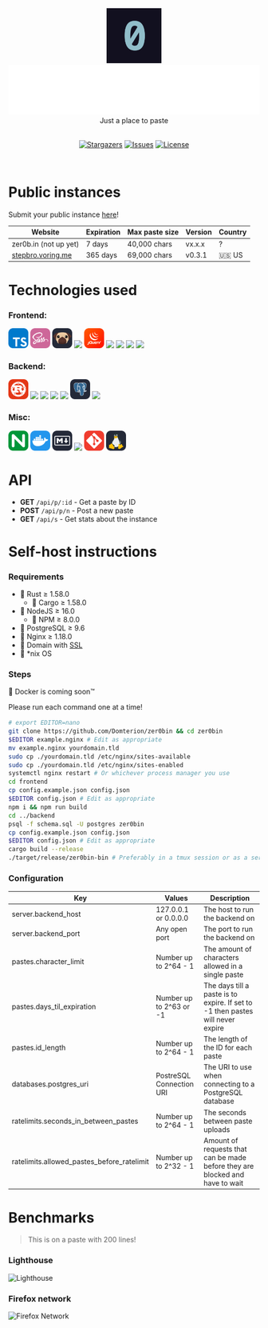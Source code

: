 <div align="center">
    <img src="assets/zero.png" height="110px"/>
	<br>
    <img src="assets/zer0bin.svg" height="100"/>
	<br>
    Just a place to paste
    <br>
	<br>
    <p align="center">
	<a href="https://github.com/domterion/zer0bin/stargazers">
		<img alt="Stargazers" src="https://custom-icon-badges.herokuapp.com/github/stars/domterion/zer0bin?style=for-the-badge&logo=star&color=f6c177&logoColor=31748f&labelColor=12101F"></a>
<!-- 	<a href="https://github.com/domterion/zer0bin/releases/latest">
		<img alt="Releases" src="https://img.shields.io/github/release/domterion/zer0bin?style=for-the-badge&logo=github&color=31748f&logoColor=ebbcba&labelColor=12101F"/></a> -->
	<a href="https://github.com/domterion/zer0bin/issues">
		<img alt="Issues" src="https://custom-icon-badges.herokuapp.com/github/issues/domterion/zer0bin?style=for-the-badge&logo=issue-opened&color=9ccfd8&logoColor=eb6f92&labelColor=12101F"></a>
	<a href="https://github.com/Domterion/zer0bin/blob/main/LICENSE">
		<img alt="License" src="https://custom-icon-badges.herokuapp.com/github/license/domterion/zer0bin?style=for-the-badge&logo=law&color=c4a7e7&logoColor=ebbcba&labelColor=12101F"></a>
</p>
    <br>
</div>

# Public instances

Submit your public instance [here](https://github.com/Domterion/zer0bin/issues/new?assignees=&labels=&template=03_public_instance.md&title=%F0%9F%9A%80+)!

| Website                                        | Expiration | Max paste size | Version | Country |
| ---------------------------------------------- | ---------- | -------------- | ------- | ------- |
| zer0b.in (not up yet)                          | 7 days     | 40,000 chars   | vx.x.x  | ?       |
| [stepbro.voring.me](https://stepbro.voring.me) | 365 days   | 69,000 chars   | v0.3.1  | 🇺🇸 US   |

# Technologies used

### Frontend:

<a href="https://www.typescriptlang.org/"><img src="https://github.com/tandpfun/skill-icons/raw/main/icons/TypeScript.svg" height=40/></a> <a href="https://sass-lang.com/"><img src="https://github.com/tandpfun/skill-icons/raw/main/icons/Sass.svg" height=40/></a> <a href="https://pugjs.org/"><img src="https://github.com/tandpfun/skill-icons/raw/main/icons/Pug-Dark.svg" height=40/></a> <a href="https://rosepinetheme.com/"><img src="https://cdn.discordapp.com/attachments/810799100940255260/953176309444542464/RosePine.svg" height=40/></a> <a href="https://jquery.com/"><img src="https://github.com/tandpfun/skill-icons/raw/main/icons/JQuery.svg" height=40/></a> <a href="https://highlightjs.org/"><img src="https://cdn.discordapp.com/attachments/810799100940255260/953177926688464936/HLJS.svg" height=40/></a> <a href="https://github.com/ant-design/ant-design-icons"><img src="https://cdn.discordapp.com/attachments/810799100940255260/953181625259266059/AntIcons-Dark.svg" height=40/></a> <a href="https://parceljs.org/"><img src="https://cdn.discordapp.com/attachments/810799100940255260/953176310195322920/Parcel-Dark.svg" height=40/></a> <a href="https://npmjs.org"><img src="https://cdn.discordapp.com/attachments/810799100940255260/953176309259972638/NPM.svg" height=40/></a>

### Backend:

<a href="https://www.rust-lang.org/"><img src="https://github.com/tandpfun/skill-icons/raw/main/icons/Rust.svg" height=40/></a> <a href="https://actix.rs/"><img src="https://cdn.discordapp.com/attachments/810799100940255260/953176309813628978/Actix-Dark.svg" height=40/></a> <a href="https://github.com/serde-rs/serde"><img src="https://cdn.discordapp.com/attachments/810799100940255260/953176309964627978/Serde-Dark.svg" height=40/></a> <a href="https://github.com/launchbadge/sqlx"><img src="https://cdn.discordapp.com/attachments/810799100940255260/953176310354673704/SQLX-Dark.svg" height=40/></a> <a href="https://github.com/chronotope/chrono"><img src="https://cdn.discordapp.com/attachments/810799100940255260/953178919169835018/NPM-svg.png" height=40/></a> <a href="https://www.postgresql.org/"><img src="https://github.com/tandpfun/skill-icons/raw/main/icons/PostgreSQL-Dark.svg" height=40/></a> <a href="https://github.com/ai/nanoid"><img src="https://cdn.discordapp.com/attachments/810799100940255260/953176309629067354/NanoID-Dark.svg" height=40/></a>

### Misc:

<a href="https://nginx.com/"><img src="https://github.com/tandpfun/skill-icons/raw/main/icons/Nginx.svg" height=40/></a> <a href="https://docker.com/"><img src="https://github.com/tandpfun/skill-icons/raw/main/icons/Docker.svg" height=40/></a> <a href="https://docs.github.com/en/get-started/writing-on-github/getting-started-with-writing-and-formatting-on-github/basic-writing-and-formatting-syntax"><img src="https://github.com/tandpfun/skill-icons/raw/main/icons/Markdown-Dark.svg" height=40/></a> <a href="https://prettier.io/"><img src="https://cdn.discordapp.com/attachments/810799100940255260/953339670538887318/Prettier.svg" height=40/></a> <a href="https://git-scm.com/"><img src="https://github.com/tandpfun/skill-icons/raw/main/icons/Git.svg" height=40/></a> <a href="https://www.kernel.org/"><img src="https://github.com/tandpfun/skill-icons/raw/main/icons/Linux-Dark.svg" height=40/></a>

# API

-   **GET** `/api/p/:id` - Get a paste by ID
-   **POST** `/api/p/n` - Post a new paste
-   **GET** `/api/s` - Get stats about the instance

# Self-host instructions

### Requirements

-   🦀 Rust ≥ 1.58.0
    -   🚢 Cargo ≥ 1.58.0
-   🐢 NodeJS ≥ 16.0
    -   🚀 NPM ≥ 8.0.0
-   🐘 PostgreSQL ≥ 9.6
-   🦝 Nginx ≥ 1.18.0
-   🌄 Domain with [SSL](https://letsencrypt.org/)
-   🐧 \*nix OS

### Steps

<!--
1. `git clone https://github.com/Domterion/zer0bin && cd zer0bin`
2. Edit `example.nginx` as appropriate, then `mv example.nginx yourdomain.tld && for i in /etc/nginx/sites-available/ /etc/nginx/sites-enabled/; do cp ./yourdomain.tld $i; done && systemctl nginx restart`
3. `psql -f schema.sql -U postgres zer0bin`
4. `cd frontend`
5. `cp config.example.json config.json` and edit as appropriate
6. `npm i && npm run build`
7. `cd ../backend`
8. `cp config.example.json config.json` and edit as appropriate
9. `cargo build --release`
10. `./target/release/backend` (preferably in a tmux session or as a service)
-->

🐋 Docker is coming soon:tm:

Please run each command one at a time!

```bash
# export EDITOR=nano
git clone https://github.com/Domterion/zer0bin && cd zer0bin
$EDITOR example.nginx # Edit as appropriate
mv example.nginx yourdomain.tld
sudo cp ./yourdomain.tld /etc/nginx/sites-available
sudo cp ./yourdomain.tld /etc/nginx/sites-enabled
systemctl nginx restart # Or whichever process manager you use
cd frontend
cp config.example.json config.json
$EDITOR config.json # Edit as appropriate
npm i && npm run build
cd ../backend
psql -f schema.sql -U postgres zer0bin
cp config.example.json config.json
$EDITOR config.json # Edit as appropriate
cargo build --release
./target/release/zer0bin-bin # Preferably in a tmux session or as a service
```

### Configuration

| Key                                        | Values                   | Description                                                                    |
| ------------------------------------------ | ------------------------ | ------------------------------------------------------------------------------ |
| server.backend_host                        | 127.0.0.1 or 0.0.0.0     | The host to run the backend on                                                 |
| server.backend_port                        | Any open port            | The port to run the backend on                                                 |
| pastes.character_limit                     | Number up to 2^64 - 1    | The amount of characters allowed in a single paste                             |
| pastes.days_til_expiration                 | Number up to 2^63 or -1  | The days till a paste is to expire. If set to -1 then pastes will never expire |
| pastes.id_length                           | Number up to 2^64 - 1    | The length of the ID for each paste                                            |
| databases.postgres_uri                     | PostreSQL Connection URI | The URI to use when connecting to a PostgreSQL database                        |
| ratelimits.seconds_in_between_pastes       | Number up to 2^64 - 1    | The seconds between paste uploads                                              |
| ratelimits.allowed_pastes_before_ratelimit | Number up to 2^32 - 1    | Amount of requests that can be made before they are blocked and have to wait   |

# Benchmarks

> This is on a paste with 200 lines!

### Lighthouse

![Lighthouse](https://user-images.githubusercontent.com/44733677/158105961-7e186b86-54a8-44ac-ad81-65d6cd4b8eb2.png)

### Firefox network

![Firefox Network](https://user-images.githubusercontent.com/44733677/158106344-71c4bb71-450b-4c9a-8473-05e304da41f3.png)
